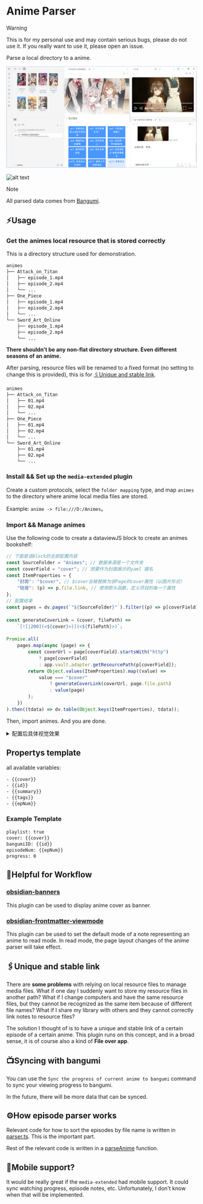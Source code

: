 # Anime Parser

> [!WARNING]
> This is for my personal use and may contain serious bugs, please do not use it. If you really want to use it, please open an issue.

Parse a local directory to a anime.

![alt text](assets/screenshot.png)

![alt text](image.png)

> [!NOTE]  
> All parsed data comes from [Bangumi](https://bangumi.tv/).

## ⚡Usage

### Get the animes local resource that is stored correctly

This is a directory structure used for demonstration.

```
animes
├── Attack_on_Titan
│   ├── episode_1.mp4
│   ├── episode_2.mp4
│   └── ...
├── One_Piece
│   ├── episode_1.mp4
│   ├── episode_2.mp4
│   └── ...
└── Sword_Art_Online
    ├── episode_1.mp4
    ├── episode_2.mp4
    └── ...
```

**There shouldn't be any non-flat directory structure. Even different seasons of an anime.**

After parsing, resource files will be renamed to a fixed format (no setting to change this is provided), this is for [🖇️Unique and stable link](#️unique-and-stable-link).

```
animes
├── Attack_on_Titan
│   ├── 01.mp4
│   ├── 02.mp4
│   └── ...
├── One_Piece
│   ├── 01.mp4
│   ├── 02.mp4
│   └── ...
└── Sword_Art_Online
    ├── 01.mp4
    ├── 02.mp4
    └── ...
```

### Install && Set up the `media-extended` plugin

Create a custom protocols, select the `folder mapping` type, and map `animes` to the directory where anime local media files are stored.


Example: `anime -> file:///D:/Animes`。

### Import && Manage animes

Use the following code to create a dataviewJS block to create an animes bookshelf:

```js
// 下面是该Block的全部配置内容
const SourceFolder = "Animes"; // 数据来源是一个文件夹
const coverField = "cover"; // 想要作为封面展示的yaml 键名
const ItemProperties = {
	"封面": "$cover", // $cover会被替换为该Page的cover属性（以图片形式）
	"链接": (p) => p.file.link, // 使用箭头函数，定义项目的每一个属性
};
// 配置结束
const pages = dv.pages(`"${SourceFolder}"`).filter((p) => p[coverField]);

const generateCoverLink = (cover, filePath) =>
	`[![|200](<${cover}>)](<${filePath}>)`;

Promise.all(
	pages.map(async (page) => {
		const coverUrl = page[coverField].startsWith("http")
			? page[coverField]
			: app.vault.adapter.getResourcePath(p[coverField]);
		return Object.values(ItemProperties).map((value) =>
			value === "$cover"
				? generateCoverLink(coverUrl, page.file.path)
				: value(page)
		);
	})
).then((tdata) => dv.table(Object.keys(ItemProperties), tdata));
```

Then, import animes. And you are done.

<details>
<summary>配置后具体视觉效果</summary>

![](assets/image.png)

</details>

## Propertys template

all available variables:

```
- {{cover}}
- {{id}}
- {{summary}}
- {{tags}}
- {{epNum}}
```

### Example Template

```
playlist: true
cover: {{cover}}
bangumiID: {{id}}
episodeNum: {{epNum}}
progress: 0
```

## 📜Helpful for Workflow

### [obsidian-banners](https://github.com/noatpad/obsidian-banners)

This plugin can be used to display anime cover as banner.

### [obsidian-frontmatter-viewmode](https://github.com/AlexDavies8/obsidian-frontmatter-viewmode)

This plugin can be used to set the default mode of a note representing an anime to read mode. In read mode, the page layout changes of the anime parser will take effect.

## 🖇️Unique and stable link

There are **some problems** with relying on local resource files to manage media files. What if one day I suddenly want to store my resource files in another path? What if I change computers and have the same resource files, but they cannot be recognized as the same item because of different file names? What if I share my library with others and they cannot correctly link notes to resource files?

The solution I thought of is to have a unique and stable link of a certain episode of a certain anime. This plugin runs on this concept, and in a broad sense, it is of course also a kind of **File over app**.

## 📺Syncing with bangumi

You can use the `Sync the progress of current anime to bangumi` command to sync your viewing progress to bangumi.

In the future, there will be more data that can be synced.

## ⚙️How episode parser works

Relevant code for how to sort the episodes by file name is written in [parser.ts](src/lib/parser.ts). This is the important part.

Rest of the relevant code is written in a [parseAnime](https://github.com/aoout/obsidian-anime-parser/blob/7905cc5e07278d2a36a1795d728a01e018aa7508/src/main.ts#L81C2-L183C3) function.

## 📱Mobile support?

It would be really great if the `media-extended` had mobile support. It could sync watching progress, episode notes, etc. Unfortunately, I don't know when that will be implemented.
